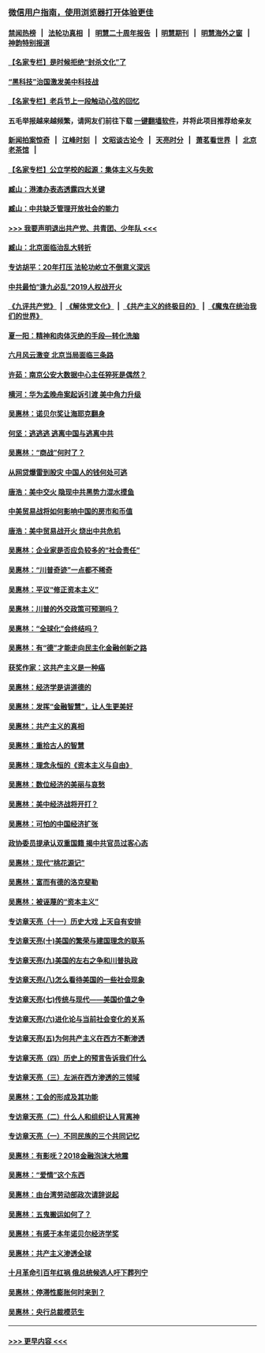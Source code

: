 ### [微信用户指南，使用浏览器打开体验更佳](https://github.com/gfw-breaker/banned-news1/blob/master/indexes/wechat-guide.md?t=0)
#### [禁闻热榜](热点新闻.md?t=0)  &nbsp;&nbsp;|&nbsp;&nbsp; [法轮功真相](https://github.com/gfw-breaker/truth/blob/master/README.md?t=0) &nbsp;&nbsp;|&nbsp;&nbsp; [明慧二十周年报告](https://github.com/gfw-breaker/mh-reports/blob/master/README.md?t=0) &nbsp;&nbsp;|&nbsp;&nbsp;[明慧期刊](https://github.com/gfw-breaker/mh-qikan) &nbsp;&nbsp;|&nbsp;&nbsp; [明慧海外之窗](https://github.com/gfw-breaker/mh-news/blob/master/README.md?t=0) &nbsp;&nbsp;|&nbsp;&nbsp; [神韵特别报道](https://github.com/gfw-breaker/mh-news/blob/master/shenyun.md?t=0)
#### [【名家专栏】是时候拒绝“封杀文化”了](../pages/nsc423/n11814093.md?t=02102344) 
#### [“黑科技”治国激发美中科技战](../pages/nsc423/n11638056.md?t=02102344) 
#### [【名家专栏】老兵节上一段触动心弦的回忆](../pages/nsc423/n11646016.md?t=02102344) 
#### 五毛举报越来越频繁，请网友们前往下载 [一键翻墙软件](https://github.com/gfw-breaker/ssr-accounts)，并将此项目推荐给亲友
#### [新闻拍案惊奇](https://github.com/gfw-breaker/banned-news1/blob/master/pages/link4.md) &nbsp;&nbsp;|&nbsp;&nbsp; [江峰时刻](https://github.com/gfw-breaker/banned-news1/blob/master/pages/link4.md) &nbsp;&nbsp;|&nbsp;&nbsp; [文昭谈古论今](https://github.com/gfw-breaker/banned-news1/blob/master/pages/link4.md) &nbsp;&nbsp;|&nbsp;&nbsp; [天亮时分](https://github.com/gfw-breaker/banned-news1/blob/master/pages/link4.md) &nbsp;&nbsp;|&nbsp;&nbsp; [萧茗看世界](https://github.com/gfw-breaker/banned-news1/blob/master/pages/link4.md) &nbsp;&nbsp;|&nbsp;&nbsp; [北京老茶馆](https://github.com/gfw-breaker/banned-news1/blob/master/pages/link4.md) &nbsp;&nbsp;|&nbsp;&nbsp; 
#### [【名家专栏】公立学校的起源：集体主义与失败](../pages/nsc423/n11601833.md?t=02102344) 
#### [臧山：港澳办表态透露四大关键](../pages/nsc423/n11421628.md?t=02102344) 
#### [臧山：中共缺乏管理开放社会的能力](../pages/nsc423/n11407457.md?t=02102344) 
#### [>>> 我要声明退出共产党、共青团、少年队 <<<](https://github.com/begood0513/goodnews/blob/master/quit/letter.md) 
#### [臧山：北京面临治乱大转折](../pages/nsc423/n11406895.md?t=02102344) 
#### [专访胡平：20年打压 法轮功屹立不倒意义深远](../pages/nsc423/n11398800.md?t=02102344) 
#### [中共最怕“逢九必乱”2019人权战开火](../pages/nsc423/n11385248.md?t=02102344) 
#### [《九评共产党》](https://github.com/begood0513/9ping.md/blob/master/README.md) &nbsp;|&nbsp; [《解体党文化》](../../../../jtdwh.md/blob/master/README.md)  &nbsp;|&nbsp; [《共产主义的终极目的》](../../../../gczydzjmd.md/blob/master/README.md) &nbsp;|&nbsp; [《魔鬼在统治我们的世界》](../../../../mgztzwmdsj.md/blob/master/README.md) 
#### [夏一阳：精神和肉体灭绝的手段—转化洗脑](../pages/nsc423/n11368250.md?t=02102344) 
#### [六月风云激变 北京当局面临三条路](../pages/nsc423/n11313668.md?t=02102344) 
#### [许茹：南京公安大数据中心主任猝死是偶然？](../pages/nsc423/n11064744.md?t=02102344) 
#### [横河：华为孟晚舟案起诉引渡 美中角力升级](../pages/nsc423/n11027230.md?t=02102344) 
#### [吴惠林：诺贝尔奖让海耶克翻身](../pages/nsc423/n10890049.md?t=02102344) 
#### [何坚：逃逃逃 逃离中国与逃离中共](../pages/nsc423/n10592891.md?t=02102344) 
#### [吴惠林：“商战”何时了？](../pages/nsc423/n10573558.md?t=02102344) 
#### [从网贷爆雷到股灾 中国人的钱何处可逃](../pages/nsc423/n10572800.md?t=02102344) 
#### [唐浩：美中交火 隐现中共黑势力混水摸鱼](../pages/nsc423/n10544040.md?t=02102344) 
#### [中美贸易战将如何影响中国的房市和币值](../pages/nsc423/n10543697.md?t=02102344) 
#### [唐浩：美中贸易战开火 烧出中共危机](../pages/nsc423/n10540126.md?t=02102344) 
#### [吴惠林：企业家是否应负较多的“社会责任”](../pages/nsc423/n10535022.md?t=02102344) 
#### [吴惠林：“川普奇迹”一点都不稀奇](../pages/nsc423/n10512808.md?t=02102344) 
#### [吴惠林：平议“修正资本主义”](../pages/nsc423/n10495724.md?t=02102344) 
#### [吴惠林：川普的外交政策可预测吗？](../pages/nsc423/n10462387.md?t=02102344) 
#### [吴惠林：“全球化”会终结吗？](../pages/nsc423/n10452838.md?t=02102344) 
#### [吴惠林：有“德”才能走向民主化金融创新之路](../pages/nsc423/n10432292.md?t=02102344) 
#### [获奖作家：这共产主义是一种癌](../pages/nsc423/n10431541.md?t=02102344) 
#### [吴惠林：经济学是讲道德的](../pages/nsc423/n10398014.md?t=02102344) 
#### [吴惠林：发挥“金融智慧”，让人生更美好](../pages/nsc423/n10375019.md?t=02102344) 
#### [吴惠林：共产主义的真相](../pages/nsc423/n10351394.md?t=02102344) 
#### [吴惠林：重拾古人的智慧](../pages/nsc423/n10337691.md?t=02102344) 
#### [吴惠林：理念永恒的《资本主义与自由》](../pages/nsc423/n10316274.md?t=02102344) 
#### [吴惠林：数位经济的美丽与哀愁](../pages/nsc423/n10292946.md?t=02102344) 
#### [吴惠林：美中经济战将开打？](../pages/nsc423/n10258825.md?t=02102344) 
#### [吴惠林：可怕的中国经济扩张](../pages/nsc423/n10219147.md?t=02102344) 
#### [政协委员提承认双重国籍 揭中共官员过客心态](../pages/nsc423/n10208809.md?t=02102344) 
#### [吴惠林：现代“桃花源记”](../pages/nsc423/n10185234.md?t=02102344) 
#### [吴惠林：富而有德的洛克斐勒](../pages/nsc423/n10142264.md?t=02102344) 
#### [吴惠林：被诬蔑的“资本主义”](../pages/nsc423/n10124816.md?t=02102344) 
#### [专访章天亮（十一）历史大戏 上天自有安排](../pages/nsc423/n10094905.md?t=02102344) 
#### [专访章天亮(十)美国的繁荣与建国理念的联系](../pages/nsc423/n10094899.md?t=02102344) 
#### [专访章天亮(九)美国的左右之争和川普执政](../pages/nsc423/n10094889.md?t=02102344) 
#### [专访章天亮(八)怎么看待美国的一些社会现象](../pages/nsc423/n10094857.md?t=02102344) 
#### [专访章天亮(七)传统与现代——美国价值之争](../pages/nsc423/n10093140.md?t=02102344) 
#### [专访章天亮(六)进化论与当前社会变化的关系](../pages/nsc423/n10092036.md?t=02102344) 
#### [专访章天亮(五)为何共产主义在西方不断渗透](../pages/nsc423/n10083620.md?t=02102344) 
#### [专访章天亮（四）历史上的预言告诉我们什么](../pages/nsc423/n10083606.md?t=02102344) 
#### [专访章天亮（三）左派在西方渗透的三领域](../pages/nsc423/n10081115.md?t=02102344) 
#### [吴惠林：工会的形成及其功能](../pages/nsc423/n10080633.md?t=02102344) 
#### [专访章天亮（二）什么人和组织让人背离神](../pages/nsc423/n10076637.md?t=02102344) 
#### [专访章天亮（一）不同民族的三个共同记忆](../pages/nsc423/n10074188.md?t=02102344) 
#### [吴惠林：有影呒？2018金融泡沫大地震](../pages/nsc423/n10040534.md?t=02102344) 
#### [吴惠林：“爱情”这个东西](../pages/nsc423/n10019423.md?t=02102344) 
#### [吴惠林：由台湾劳动部政次请辞说起](../pages/nsc423/n9979679.md?t=02102344) 
#### [吴惠林：五鬼搬运如何了？](../pages/nsc423/n9925338.md?t=02102344) 
#### [吴惠林：有感于本年诺贝尔经济学奖](../pages/nsc423/n9871883.md?t=02102344) 
#### [吴惠林：共产主义渗透全球](../pages/nsc423/n9812748.md?t=02102344) 
#### [十月革命引百年红祸 俄总统候选人吁下葬列宁](../pages/nsc423/n9810182.md?t=02102344) 
#### [吴惠林：停滞性膨胀何时来到？](../pages/nsc423/n9764136.md?t=02102344) 
#### [吴惠林：央行总裁模范生](../pages/nsc423/n9728134.md?t=02102344) 

----
#### [ >>> 更早内容 <<< ](../indexes/nsc423-earlier.md)
